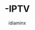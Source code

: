 ---
layout: main
title: "-IPTV"
description: "-IPTV iptv free channels: -IPTV beIN sports channels. -IPTV ryska match! kanalerna. Bein Sports are sports channels that send live sports events such football, basketball,
              handball, formula 1, tenis and moto gp among others."
author: idiaminx
---